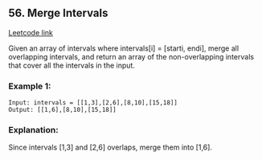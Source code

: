 ## 56. Merge Intervals
[Leetcode link](https://leetcode.com/problems/merge-intervals/)

Given an array of intervals where intervals[i] = [starti, endi], merge all overlapping intervals, and return an array of the non-overlapping intervals that cover all the intervals in the input.

 

### Example 1:

```
Input: intervals = [[1,3],[2,6],[8,10],[15,18]]
Output: [[1,6],[8,10],[15,18]]
```

### Explanation: 
Since intervals [1,3] and [2,6] overlaps, merge them into [1,6].
